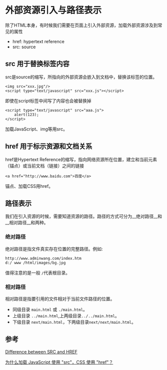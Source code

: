 # 外部资源引入与路径表示

除了HTML本身，有时候我们需要在页面上引入外部资源，加载外部资源涉及到常见的属性

*   href: hypertext reference
*   src: source

## src 用于替换标签内容

src是source的缩写，所指向的外部资源会嵌入到文档中，替换该标签的位置。

```
<img src="xxx.jpg"/>
<script type="text/javascript" src="xxx.js"></script>

```

即使在script标签中间写了内容也会被替换掉

```
<script type="text/javascript" src="aaa.js">
    alert(123);
</script>

```

加载JavaScript、img等用src。

## href 用于标示资源和文档关系

href是Hypertext Reference的缩写，指向网络资源所在位置，建立和当前元素（锚点）或当前文档（链接）之间的链接

```
<a href="http://www.baidu.com">百度</a>

```

锚点、加载CSS用href。

## 路径表示

我们在引入资源的时候，需要知道资源的路径。路径的方式可分为__绝对路径__和__相对路径__和两种。

### 绝对路径

绝对路径是指文件真实存在位置的完整路径。例如:

```
http://www.adminwang.com/index.htm
d:/ www /html/images/bg.jpg
```

值得注意的是一般 `/`代表根目录。

### 相对路径

相对路径是指要引用的文件相对于当前文件路径的位置。

* 同级目录 `main.html` 或 `./main.html`。
* 上级目录 `../main.html`,上两级目录`../../main.html`。
* 下级目录 `next/main.html`，下两级目录`next/next/main.html`。



## 参考

[Difference between SRC and HREF](http://stackoverflow.com/questions/3395359/difference-between-src-and-href)

[为什么加载 JavaScript 使用 "src"，CSS 使用 "href"？](http://www.zhihu.com/question/19708137)